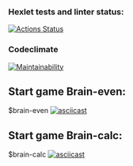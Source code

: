 ### Hexlet tests and linter status:
[![Actions Status](https://github.com/YurasovAleksey/frontend-project-44/actions/workflows/hexlet-check.yml/badge.svg)](https://github.com/YurasovAleksey/frontend-project-44/actions)

### Codeclimate
[![Maintainability](https://api.codeclimate.com/v1/badges/e22586613d460a4ff2ca/maintainability)](https://codeclimate.com/github/YurasovAleksey/frontend-project-44/maintainability)

## Start game Brain-even:
$brain-even
[![asciicast](https://asciinema.org/a/7QnIdUVZ48EGUczqfOvBIazwZ.svg)](https://asciinema.org/a/7QnIdUVZ48EGUczqfOvBIazwZ)

## Start game Brain-calc:
$brain-calc
[![asciicast](https://asciinema.org/a/WmoFzP4avXHixPrpJWeskzwNF.svg)](https://asciinema.org/a/WmoFzP4avXHixPrpJWeskzwNF)
